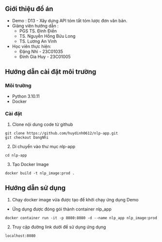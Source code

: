 
## Giới thiệu đồ án
- Demo : D13 - Xây dựng API tóm tắt tóm lược đơn văn bản.
- Giảng viên hướng dẫn :
    - PGS TS. Đinh Điền
    - TS. Nguyễn Hồng Bửu Long
    - TS. Lương An Vinh
- Học viên thực hiện:
    - Đặng Nhì - 23C01035
    - Đinh Gia Huy - 23C01005

## Hướng dẫn cài đặt môi trường

### Môi trường
- Python 3.10.11
- Docker 
### Cài đặt 


1. Clone nội dung code từ github 

```
git clone https://github.com/huydinh0612/nlp-app.git
git checkout DangNhi
```
2. Di chuyển vào thư mục nlp-app
```
cd nlp-app
```
3. Tạo Docker Image 

```
docker build -t nlp_image:prod .
```

## Hướng dẫn sử dụng

1. Chạy docker image vừa được tạo để khởi chạy ứng dụng Demo
- Ứng dụng được đóng gói thành container nlp_app
```
docker container run -it -p 8080:8080 -d --name nlp_app nlp_image:prod
```
2. Truy cập đường link dưới để sử dụng ứng dụng
```
localhost:8080
```
